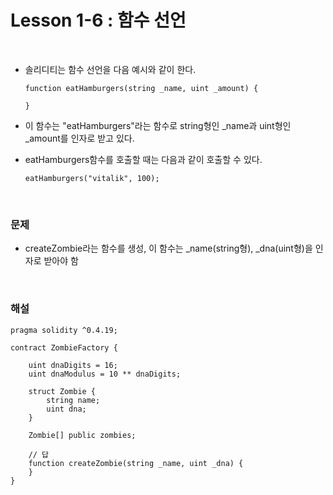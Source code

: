 # Lesson 1-6 : 함수 선언

<br>

- 솔리디티는 함수 선언을 다음 예시와 같이 한다.

  ```solidity
  function eatHamburgers(string _name, uint _amount) {
  
  }
  ```


- 이 함수는 "eatHamburgers"라는 함수로 string형인 _name과 uint형인 _amount를 인자로 받고 있다.

- eatHamburgers함수를 호출할 때는 다음과 같이 호출할 수 있다.

  ```solidity
  eatHamburgers("vitalik", 100);
  ```

<br>

### 문제

- createZombie라는 함수를 생성, 이 함수는 _name(string형), _dna(uint형)을 인자로 받아야 함

<br>

### 해설

```solidity
pragma solidity ^0.4.19;

contract ZombieFactory {

    uint dnaDigits = 16;
    uint dnaModulus = 10 ** dnaDigits;

    struct Zombie {
        string name;
        uint dna;
    }

    Zombie[] public zombies;

    // 답
	function createZombie(string _name, uint _dna) {
	}
}
```

